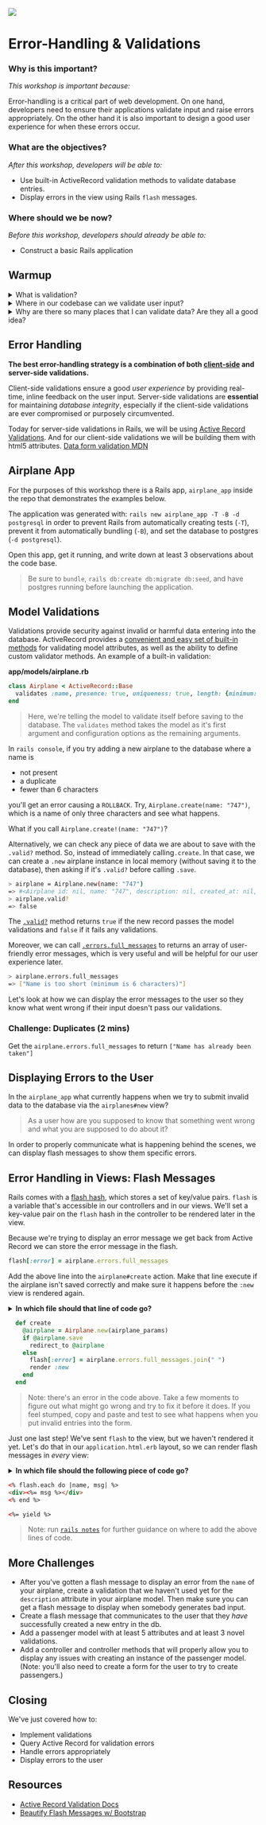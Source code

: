 ![](https://ga-dash.s3.amazonaws.com/production/assets/logo-9f88ae6c9c3871690e33280fcf557f33.png)

# Error-Handling & Validations

### Why is this important?
<!-- framing the "why" in big-picture/real world examples -->
*This workshop is important because:*

Error-handling is a critical part of web development. On one hand, developers need to ensure their applications validate input and raise errors appropriately. On the other hand it is also important to design a good user experience for when these errors occur.

### What are the objectives?
<!-- specific/measurable goal for students to achieve -->
*After this workshop, developers will be able to:*

- Use built-in ActiveRecord validation methods to validate database entries.
- Display errors in the view using Rails `flash` messages.


### Where should we be now?
<!-- call out the skills that are prerequisites -->
*Before this workshop, developers should already be able to:*

- Construct a basic Rails application

## Warmup

<details>
  <summary>What is validation?</summary>
  <br>
  <p>Validation is the process of checking to make sure any user input is of the proper type and format.</p>
</details>

<details>
  <summary>Where in our codebase can we validate user input?</summary>
  <br>
  <p>Developers can add validation handling on the client-side, at the model, and in the actual database.</p>
</details>

<details>
  <summary>Why are there so many places that I can validate data? Are they all a good idea?</summary>
  <br>
  <p>Validation on the client-side is built to improve user experience. When a user fills out a form improperly, we should let them know immediately, rather than waiting for a full HTTP request/response to process.</p>
  <p>Validation at the model-level allows the application to prevent access to the database if the data isn't formatted correctly.</p>
  <p>Validation in the database is helpful if several different applications are using the same database and might have different standards of validation.</p>
  <a href="http://guides.rubyonrails.org/active_record_validations.html#why-use-validations-questionmark">Source</a>
</details>

## Error Handling

**The best error-handling strategy is a combination of both [client-side](https://developer.mozilla.org/en-US/docs/Web/Guide/HTML/Forms/Data_form_validation) and server-side validations.**

Client-side validations ensure a good *user experience* by providing real-time, inline feedback on the user input. Server-side validations are **essential** for maintaining *database integrity*, especially if the client-side validations are ever compromised or purposely circumvented.

Today for server-side validations in Rails, we will be using [Active Record Validations](http://guides.rubyonrails.org/active_record_validations.html). And for our client-side validations we will be building them with html5 attributes. [Data form validation MDN](https://developer.mozilla.org/en-US/docs/Web/Guide/HTML/Forms/Data_form_validation)

## Airplane App

For the purposes of this workshop there is a Rails app, `airplane_app` inside the repo that demonstrates the examples below.

The application was generated with: `rails new airplane_app -T -B -d postgresql` in order to prevent Rails from automatically creating tests (`-T`), prevent it from automatically bundling (`-B`), and set the database to postgres (`-d postgresql`).

Open this app, get it running, and write down at least 3 observations about the code base.

>Be sure to `bundle`, `rails db:create db:migrate db:seed`, and have postgres running before launching the application.

## Model Validations

Validations provide security against invalid or harmful data entering into the database. ActiveRecord provides a [convenient and easy set of built-in methods](http://guides.rubyonrails.org/active_record_validations.html) for validating model attributes, as well as the ability to define custom validator methods. An example of a built-in validation:

**app/models/airplane.rb**

```ruby
class Airplane < ActiveRecord::Base
  validates :name, presence: true, uniqueness: true, length: {minimum: 6}
end
```

>Here, we're telling the model to validate itself before saving to the database. The `validates` method takes the model as it's first argument and configuration options as the remaining arguments.

In `rails console`, if you try adding a new airplane to the database where a name is

* not present
* a duplicate
* fewer than 6 characters

you'll get an error causing a `ROLLBACK`. Try, `Airplane.create(name: "747")`, which is a name of only three characters and see what happens.

What if you call `Airplane.create!(name: "747")`?

Alternatively, we can check any piece of data we are about to save with the `.valid?` method. So, instead of immediately calling`.create`. In that case, we can create a `.new` airplane instance in local memory (without saving it to the database), then asking if it's `.valid?` before calling `.save`.

```bash
> airplane = Airplane.new(name: "747")
=> #<Airplane id: nil, name: "747", description: nil, created_at: nil, updated_at: nil>
> airplane.valid?
=> false
```

The [`.valid?`](http://guides.rubyonrails.org/active_record_validations.html#valid-questionmark-and-invalid-questionmark) method returns `true` if the new record passes the model validations and `false` if it fails any validations.

Moreover, we can call [`.errors.full_messages`](http://guides.rubyonrails.org/active_record_validations.html#errors-add) to returns an array of user-friendly error messages, which is very useful and will be helpful for our user experience later.

```bash
> airplane.errors.full_messages
=> ["Name is too short (minimum is 6 characters)"]
```

Let's look at how we can display the error messages to the user so they know what went wrong if their input doesn't pass our validations.

### Challenge: Duplicates (2 mins)

Get the `airplane.errors.full_messages` to return `["Name has already been taken"]`

## Displaying Errors to the User

In the `airplane_app` what currently happens when we try to submit invalid data to the database via the `airplanes#new` view?

> As a user how are you supposed to know that something went wrong and what you are supposed to do about it?

In order to properly communicate what is happening behind the scenes, we can display flash messages to show them specific errors.

## Error Handling in Views: Flash Messages

Rails comes with a [flash hash](http://api.rubyonrails.org/classes/ActionDispatch/Flash.html), which stores a set of key/value pairs. `flash` is a variable that's accessible in our controllers and in our views. We'll set a key-value pair on the `flash` hash in the controller to be rendered later in the view.

Because we're trying to display an error message we get back from Active Record we can store the error message in the flash.

```ruby
flash[:error] = airplane.errors.full_messages
```

Add the above line into the `airplane#create` action. Make that line execute if the airplane isn't saved correctly and make sure it happens before the `:new` view is rendered again.

<details>
  <summary><strong>In which file should that line of code go?</strong></summary>
  <br>
  <p> **app/controllers/airplanes_controller.rb** </p>
</details>

```ruby
  def create
    @airplane = Airplane.new(airplane_params)
    if @airplane.save
      redirect_to @airplane
    else
      flash[:error] = airplane.errors.full_messages.join(" ")
      render :new
    end
  end
```
>Note: there's an error in the code above. Take a few moments to figure out what might go wrong and try to fix it before it does. If you feel stumped, copy and paste and test to see what happens when you put invalid entries into the form.


Just one last step! We've sent `flash` to the view, but we haven't rendered it yet. Let's do that in our `application.html.erb` layout, so we can render flash messages in *every* view:

<details>
  <summary><strong>In which file should the following piece of code go?</strong></summary>
  <br>
  <p> **app/views/layouts/application.html.erb** </p>
</details>

```html
<% flash.each do |name, msg| %>
<div><%= msg %></div>
<% end %>

<%= yield %>
```

> Note: run [`rails notes`](http://guides.rubyonrails.org/command_line.html#notes) for further guidance on where to add the above lines of code.

## More Challenges

* After you've gotten a flash message to display an error from the `name` of your airplane, create a validation that we haven't used yet for the `description` attribute in your airplane model. Then make sure you can get a flash message to display when somebody generates bad input.
* Create a flash message that communicates to the user that they *have* successfully created a new entry in the db.
* Add a passenger model with at least 5 attributes and at least 3 novel validations.
* Add a controller and controller methods that will properly allow you to display any issues with creating an instance of the passenger model. (Note: you'll also need to create a form for the user to try to create passengers.)

## Closing

We've just covered how to:

* Implement validations
* Query Active Record for validation errors
* Handle errors appropriately
* Display errors to the user

## Resources

* [Active Record Validation Docs](http://guides.rubyonrails.org/active_record_validations.html)
* [Beautify Flash Messages w/ Bootstrap](https://coderwall.com/p/jzofog/ruby-on-rails-flash-messages-with-bootstrap)
